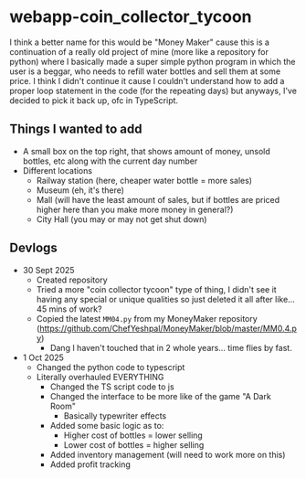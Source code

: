 # webapp-coin_collector_tycoon
I think a better name for this would be "Money Maker" cause this is a continuation of a really old project of mine (more like a repository for python) where I basically made a super simple python program in which the user is a beggar, who needs to refill water bottles and sell them at some price. I think I didn't continue it cause I couldn't understand how to add a proper loop statement in the code (for the repeating days) but anyways, I've decided to pick it back up, ofc in TypeScript.

## Things I wanted to add
- A small box on the top right, that shows amount of money, unsold bottles, etc along with the current day number
- Different locations
    - Railway station (here, cheaper water bottle = more sales)
    - Museum (eh, it's there)
    - Mall (will have the least amount of sales, but if bottles are priced higher here than you make more money in general?)
    - City Hall (you may or may not get shut down)


## Devlogs
- 30 Sept 2025
    - Created repository
    - Tried a more "coin collector tycoon" type of thing, I didn't see it having any special or unique qualities so just deleted it all after like... 45 mins of work?
    - Copied the latest ``MM04.py`` from my MoneyMaker repository (https://github.com/ChefYeshpal/MoneyMaker/blob/master/MM0.4.py)
        - Dang I haven't touched that in 2 whole years... time flies by fast.
- 1 Oct 2025
    - Changed the python code to typescript
    - Literally overhauled EVERYTHING
        - Changed the TS script code to js
        - Changed the interface to be more like of the game "A Dark Room"
            - Basically typewriter effects
        - Added some basic logic as to:
            - Higher cost of bottles = lower selling
            - Lower cost of bottles = higher selling
        - Added inventory management (will need to work more on this)
        - Added profit tracking

    